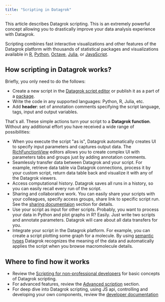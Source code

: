```yaml
---
title: "Scripting in Datagrok"
---
```


This article describes Datagrok scripting.
This is an extremely powerful concept allowing you to drastically improve
your data analysis experience with Datagrok.

Scripting combines fast
interactive visualizations and other features of the
Datagrok platform with thousands of statistical packages and
visualizations available in
[R](https://www.r-project.org/about.html), [Python](https://www.python.org),
[Octave](https://octave.org/), [Julia](https://julialang.org), or
[JavaScript](https://www.javascript.com).

## How scripting in Datagrok works?

Briefly, you only need to do the follows:

* Create a new script in the
  [Datagrok script editor](scripting-for-non-developers.mdx#working-with-datagrok-script-editor)
  or publish it as a part of a [package](../develop/packages/extensions).
* Write the code in any supported languages: Python, R, Julia, etc.
* Add **header**: set of annotation comments specifying the script language, tags,
  input and output variables.

That's all. These simple actions turn your script to a **Datagrok function**.
Without any additional effort you have received a wide range of possibilities:

* When you execute the script "as is",
  Datagrok automatically creates UI to specify input parameters and captures output data.
  The [RichFunctionView](scripting-advanced.mdx#using-richfunctionview-input-control)
  editors allows you to create complex UI with parameters tabs and groups
  just by adding annotation comments.
* Seamlessly transfer data between Datagrok and your script.
  For example, retrieve data table via Datagrok connections, process it by your custom script,
  return data table back and visualize it with any of the Datagrok viewers.
* Access computational history. Datagrok saves all runs in a history,
  so you can easily recall every run of the script.
* Sharing and collaborative work. You can easily share your scripts with your colleagues,
  specify access groups, share link to specific script run.
  See the [sharing documentaion](../collaborate/sharing) section for details.
* Use your script as input for other scripts.
  Probably, you want to process your data in Python and plot graphs in R? Easily.
  Just write two scripts and annotate parameters. Datagrok will care about all data transfers for you.
* Integrate your script in the Datagrok platform.
  For example, you can create a script plotting some graph for a molecule.
  By using [semantic types](../catalog/semantic-types)
  Datagrok recognizes the meaning of the data and automatically applies the script
  when you browse macromolecule details.

## Where to find how it works

* Review the [Scripting for non-professional developers](scripting-for-non-developers.mdx)
  for basic concepts of Datagrok scripting.
* For advanced features, review the [Advanced scription](scripting-advanced.mdx) section.
* For deep dive into Datagrok scripting, using JS api, controlling and developing your own components,
  review the [developer documentation](../develop/develop.md)
